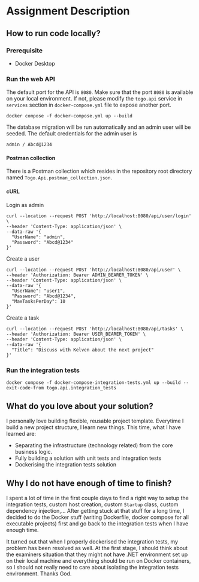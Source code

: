 # Assignment Description

## How to run code locally?

### Prerequisite

- Docker Desktop

### Run the web API

The default port for the API is `8080`. Make sure that the port `8080` is available on your local environment. If not, please modify the `togo.api` service in `services` section in `docker-compose.yml` file to expose another port.

```
docker compose -f docker-compose.yml up --build
```

The database migration will be run automatically and an admin user will be seeded. The default credentials for the admin user is 

```
admin / Abcd@1234
```

#### Postman collection

There is a Postman collection which resides in the repository root directory named `Togo.Api.postman_collection.json`.

#### cURL

Login as admin

```
curl --location --request POST 'http://localhost:8080/api/user/login' \
--header 'Content-Type: application/json' \
--data-raw '{
  "UserName": "admin",
  "Password": "Abcd@1234"
}'
```

Create a user

```
curl --location --request POST 'http://localhost:8080/api/user' \
--header 'Authorization: Bearer ADMIN_BEARER_TOKEN' \
--header 'Content-Type: application/json' \
--data-raw '{
  "UserName": "user1",
  "Password": "Abcd@1234",
  "MaxTasksPerDay": 10
}'
```

Create a task

```
curl --location --request POST 'http://localhost:8080/api/tasks' \
--header 'Authorization: Bearer USER_BEARER_TOKEN' \
--header 'Content-Type: application/json' \
--data-raw '{
  "Title": "Discuss with Kelven about the next project"
}'
```

### Run the integration tests

```
docker compose -f docker-compose-integration-tests.yml up --build --exit-code-from togo.api.integration_tests
```

## What do you love about your solution?

I personally love building flexible, reusable project template. Everytime I build a new project structure, I learn new things. This time, what I have learned are:

- Separating the infrastructure (technology related) from the core business logic.
- Fully building a solution with unit tests and integration tests 
- Dockerising the integration tests solution

## Why I do not have enough of time to finish?

I spent a lot of time in the first couple days to find a right way to setup the integration tests, custom host creation, custom `Startup` class, custom dependency injection,... After getting stuck at that stuff for a long time, I decided to do the Docker stuff (writing Dockerfile, docker compose for all executable projects) first and go back to the integration tests when I have enough time.

It turned out that when I properly dockerised the integration tests, my problem has been resolved as well. At the first stage, I should think about the examiners situation that they might not have .NET environment set up on their local machine and everything should be run on Docker containers, so I should not really need to care about isolating the integration tests environment. Thanks God.
